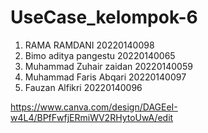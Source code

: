 # UseCase_kelompok-6
1. RAMA RAMDANI 20220140098
2. Bimo aditya pangestu 20220140065
3. Muhammad Zuhair zaidan 20220140059
4. Muhammad Faris Abqari 20220140097
5.  Fauzan Alfikri 20220140096


https://www.canva.com/design/DAGEeI-w4L4/BPfFwfjERmiWV2RHytoUwA/edit
